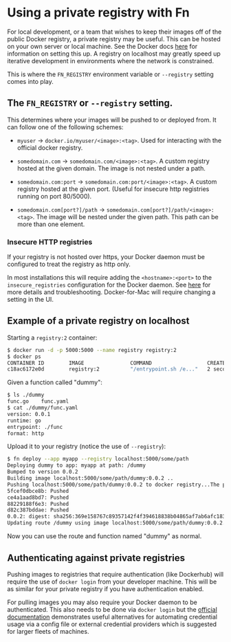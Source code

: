 # Using a private registry with Fn

For local development, or a team that wishes to keep their images off of the public Docker registry, a private
registry may be useful. This can be hosted on your own server or local machine. See the Docker docs [here](https://docs.docker.com/registry/) for information on setting this up. A registry on localhost may greatly speed up iterative development in environments where the network is constrained.

This is where the `FN_REGISTRY` environment variable or `--registry` setting comes into play.

## The `FN_REGISTRY` or `--registry` setting.

This determines where your images will be pushed to or deployed from. It can follow one of the following schemes:

- `myuser` -> `docker.io/myuser/<image>:<tag>`. Used for interacting with the official docker registry.

- `somedomain.com` -> `somedomain.com/<image>:<tag>`. A custom registry hosted at the given domain. The image is not nested under a path.

- `somedomain.com:port` -> `somedomain.com:port/<image>:<tag>`. A custom registry hosted at the given port. (Useful for insecure http registries running on port 80/5000).

- `somedomain.com[port?]/path` -> `somedomain.com[port?]/path/<image>:<tag>`. The image will be nested under the given path. This path can be more than one element.

### Insecure HTTP registries

If your registry is not hosted over https, your Docker daemon must be configured to treat the registry as http only.

In most installations this will require adding the `<hostname>:<port>` to the `insecure_registries` configuration for the Docker daemon. See [here](https://docs.docker.com/registry/insecure/) for more details and troubleshooting. Docker-for-Mac will require changing a setting in the UI.

## Example of a private registry on localhost

Starting a `registry:2` container:

```bash
$ docker run -d -p 5000:5000 --name registry registry:2
$ docker ps
CONTAINER ID        IMAGE               COMMAND                  CREATED             STATUS              PORTS                    NAMES
c18ac6172e0d        registry:2          "/entrypoint.sh /e..."   2 seconds ago       Up 2 seconds        0.0.0.0:5000->5000/tcp   registry
```

Given a function called "dummy":

```bash
$ ls ./dummy
func.go    func.yaml
$ cat ./dummy/func.yaml
version: 0.0.1
runtime: go
entrypoint: ./func
format: http
```

Upload it to your registry (notice the use of `--registry`):

```bash
$ fn deploy --app myapp --registry localhost:5000/some/path
Deploying dummy to app: myapp at path: /dummy
Bumped to version 0.0.2
Building image localhost:5000/some/path/dummy:0.0.2 ..
Pushing localhost:5000/some/path/dummy:0.0.2 to docker registry...The push refers to a repository [localhost:5000/some/path/dummy]
5fcef0dbce8b: Pushed
ce4a1aad8bd7: Pushed
88229188f6e3: Pushed
d82c387bddae: Pushed
0.0.2: digest: sha256:369e158767c89357142f4f394618838b04865af7ab6afc183b38b5f46a0ece3f size: 1155
Updating route /dummy using image localhost:5000/some/path/dummy:0.0.2...
```

Now you can use the route and function named "dummy" as normal.

## Authenticating against private registries

Pushing images to registries that require authentication (like Dockerhub) will require the use of `docker login` from your developer machine. This will be as similar for your private registry if you have authentication enabled.

For pulling images you may also require your Docker daemon to be authenticated. This also needs to be done via `docker login` but the [official documentation](https://docs.docker.com/engine/reference/commandline/login/) demonstrates useful alternatives for automating credential usage via a config file or external credential providers which is suggested for larger fleets of machines.
